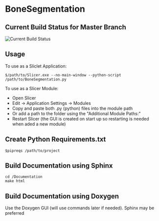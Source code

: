 BoneSegmentation
=============


Current Build Status for Master Branch
-------

![Current Build Status](https://img.shields.io/shippable/562c7f391895ca447420e213.svg?style=plastic)

Usage
-------


To use as a Sliclet Application:

```
$/path/to/Slicer.exe --no-main-window --python-script /path/to/BoneSegmentation.py 
```

To use as a Slicer Module:

* Open Slicer
* Edit -> Application Settings -> Modules
* Copy and paste both .py (python) files into the module path
* Or add a path to the folder using the "Additional Module Paths:"
* Restart Slicer (the GUI is created on start up so restarting is needed when aded a new module)




Create Python Requirements.txt
-------

```
$pipreqs /path/to/project
```

Build Documentation using Sphinx
-------

``` 
cd /Documentation
make html
```

Build Documentation using Doxygen
-------

Use the Doxygen GUI (will use commands later if needed). Sphinx may be preferred


